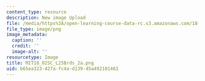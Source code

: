 ```yaml
---
content_type: resource
description: New image Upload
file: /media/https%3A/open-learning-course-data-rc.s3.amazonaws.com/18-02sc-multivariable-calculus-fall-2010/b65ea323427afc4ad13945a492101463_MIT18_02SC_L25Brds_2a.png
file_type: image/png
image_metadata:
  caption: ''
  credit: ''
  image-alt: ''
resourcetype: Image
title: MIT18_02SC_L25Brds_2a.png
uid: b65ea323-427a-fc4a-d139-45a492101463
---
```

